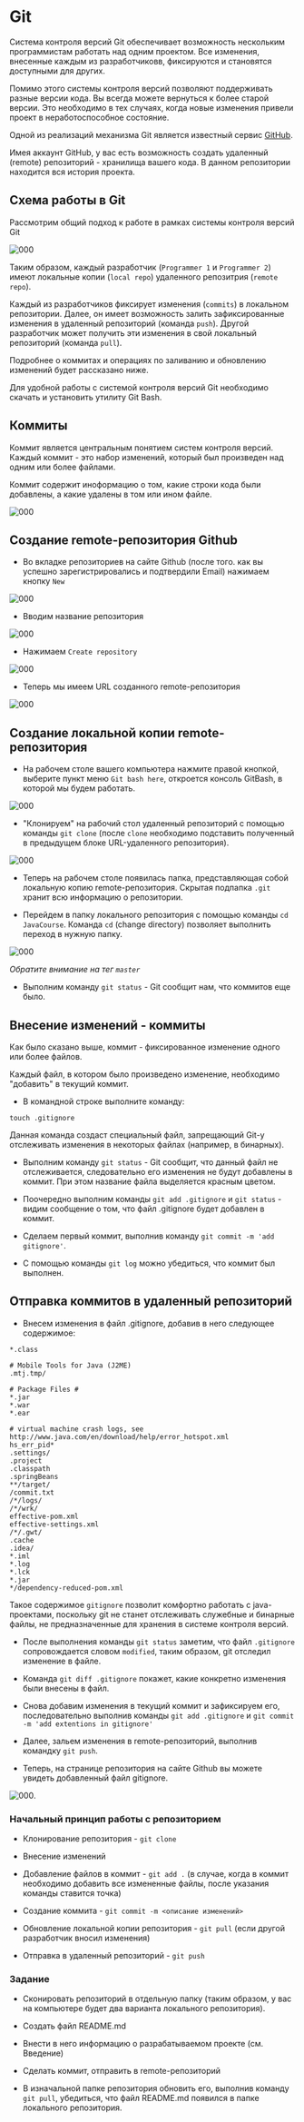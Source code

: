 # Git

Система контроля версий Git обеспечивает возможность нескольким программистам работать над одним проектом. Все изменения, внесенные каждым из разработчиковв, фиксируются и становятся доступными для других.

Помимо этого системы контроля версий позволяют поддерживать разные версии кода. Вы всегда можете вернуться к более старой версии. Это необходимо в тех случаях, когда новые изменения привели проект в неработоспособное состояние.

Одной из реализаций механизма Git является известный сервис [GitHub](https://github.com).

Имея аккаунт GitHub, у вас есть возможность создать удаленный (remote) репозиторий - хранилища вашего кода. В данном репозитории находится вся история проекта.

## Схема работы в Git

Рассмотрим общий подход к работе в рамках системы контроля версий Git

![000](https://raw.githubusercontent.com/MarselSidikov/VLAD/master/Material/images/git/000.png)

Таким образом, каждый разработчик (`Programmer 1` и `Programmer 2`) имеют локальные копии (`local repo`) удаленного репозитрия (`remote repo`).

Каждый из разработчиков фиксирует изменения (`commits`) в локальном репозитории. Далее, он имеет возможность залить зафиксированные изменения в удаленный репозиторий (команда `push`). Другой разработчик может получить эти изменения в свой локальный репозиторий (команда `pull`).

Подробнее о коммитах и операциях по заливанию и обновлению изменений будет рассказано ниже.

Для удобной работы с системой контроля версий Git необходимо скачать и установить утилиту Git Bash.

## Коммиты

Коммит является центральным понятием систем контроля версий. Каждый коммит - это набор изменений, который был произведен над одним или более файлами.

Коммит содержит иноформацию о том, какие строки кода были добавлены, а какие удалены в том или ином файле.

![000](https://raw.githubusercontent.com/MarselSidikov/VLAD/master/Material/images/git/009.png)

## Создание remote-репозитория Github

* Во вкладке репозиториев на сайте Github (после того. как вы успешно зарегистрировались и подтвердили Email) нажимаем кнопку `New`

![000](https://raw.githubusercontent.com/MarselSidikov/VLAD/master/Material/images/git/001.png)

* Вводим название репозитория

![000](https://raw.githubusercontent.com/MarselSidikov/VLAD/master/Material/images/git/002.png)

* Нажимаем `Create repository`

![000](https://raw.githubusercontent.com/MarselSidikov/VLAD/master/Material/images/git/003.png)

* Теперь мы имеем URL созданного remote-репозитория

![000](https://raw.githubusercontent.com/MarselSidikov/VLAD/master/Material/images/git/004.png)

## Создание локальной копии remote-репозитория

* На рабочем столе вашего компьютера нажмите правой кнопкой, выберите пункт меню `Git bash here`, откроется консоль GitBash, в которой мы будем работать.

![000](https://raw.githubusercontent.com/MarselSidikov/VLAD/master/Material/images/git/005.png)

* "Клонируем" на рабочий стол удаленный репозиторий с помощью команды `git clone` (после `clone` необходимо подставить полученный в предыдущем блоке URL-удаленного репозитория).

![000](https://raw.githubusercontent.com/MarselSidikov/VLAD/master/Material/images/git/006.png)

* Теперь на рабочем столе появилась папка, представляющая собой локальную копию remote-репозитория. Скрытая подпапка `.git` хранит всю информацию о репозитории.

* Перейдем в папку локального репозитория с помощью команды `cd JavaCourse`. Команда `cd` (change directory) позволяет выполнить переход в нужную папку.

![000](https://raw.githubusercontent.com/MarselSidikov/VLAD/master/Material/images/git/007.png)

*Обратите внимание на тег `master`*

* Выполним команду `git status` - Git сообщит нам, что коммитов еще было.

## Внесение изменений - коммиты

Как было сказано выше, коммит - фиксированное изменение одного или более файлов.

Каждый файл, в котором было произведено изменение, необходимо "добавить" в текущий коммит.

* В командной строке выполните команду:

```
touch .gitignore
```

Данная команда создаст специальный файл, запрещающий Git-у отслеживать изменения в некоторых файлах (например, в бинарных).

* Выполним команду `git status` - Git сообщит, что данный файл не отслеживается, следовательно его изменения не будут добавлены в коммит. При этом название файла выделяется красным цветом.

* Поочередно выполним команды `git add .gitignore` и `git status` - видим сообщение о том, что файл .gitignore будет добавлен в коммит.

* Сделаем первый коммит, выполнив команду `git commit -m 'add gitignore'`.

* С помощью команды `git log` можно убедиться, что коммит был выполнен.

## Отправка коммитов в удаленный репозиторий

* Внесем изменения в файл .gitignore, добавив в него следующее содержимое:

```
*.class

# Mobile Tools for Java (J2ME)
.mtj.tmp/

# Package Files #
*.jar
*.war
*.ear

# virtual machine crash logs, see http://www.java.com/en/download/help/error_hotspot.xml
hs_err_pid*
.settings/
.project
.classpath
.springBeans
**/target/
/commit.txt
/*/logs/
/*/wrk/
effective-pom.xml
effective-settings.xml
/*/.gwt/
.cache
.idea/
*.iml
*.log
*.lck
*.jar
*/dependency-reduced-pom.xml
```

Такое содержимое `gitignore` позволит комфортно работать с java-проектами, поскольку git не станет отслеживать служебные и бинарные файлы, не предназначенные для хранения в системе контроля версий.

* После выполнения команды `git status` заметим, что файл `.gitignore` сопровождается словом `modified`, таким образом, git отследил изменение в файле.

* Команда `git diff .gitignore` покажет, какие конкретно изменения были внесены в файл.

* Снова добавим изменения в текущий коммит и зафиксируем его, последовательно выполнив команды `git add .gitignore` и `git commit -m 'add extentions in gitignore'`

* Далее, зальем изменения в remote-репозиторий, выполнив командку `git push`.

* Теперь, на странице репозитория на сайте Github вы можете увидеть добавленный файл gitignore.

![000](https://raw.githubusercontent.com/MarselSidikov/VLAD/master/Material/images/git/008.png).

### Начальный принцип работы с репозиторием 

* Клонирование репозитория - `git clone`

* Внесение изменений

* Добавление файлов в коммит - `git add .` (в случае, когда в коммит необходимо добавить все измененные файлы, после указания команды ставится точка)

* Создание коммита - `git commit -m <описание изменений>`

* Обновление локальной копии репозитория - `git pull` (если другой разработчик вносил изменения)

* Отправка в удаленный репозиторий - `git push`

### Задание

* Сконировать репозиторий в отдельную папку (таким образом, у вас на компьютере будет два варианта локального репозитория).

* Создать файл README.md

* Внести в него информацию о разрабатываемом проекте (см. Введение)

* Сделать коммит, отправить в remote-репозиторий

* В изначальной папке репозитория обновить его, выполнив команду `git pull`, убедиться, что файл README.md появился в папке локального репозитория.








